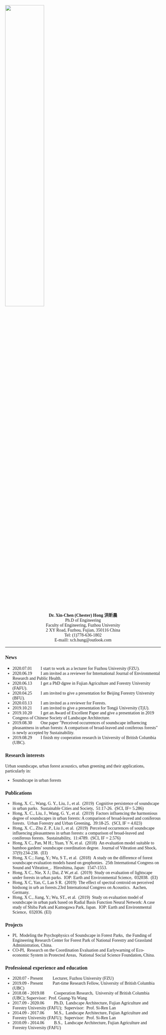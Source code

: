 <img src="https://github.com/xinchenhong/xinchenhong.github.io/blob/master/202697013257786297.jpg" width="50%" height="50%">

<p align="center">
        <font face="Time New Roman" ><b>Dr. Xin-Chen (Chester) Hong  洪昕晨</b></font>
        <br>
        <font face="Time New Roman" >Ph.D of Engineering</font>
        <br>
        <font face="Time New Roman" >Faculty of Engineering, Fuzhou University</font>
        <br>
        <font face="Time New Roman" >2 XY Road, Fuzhou, Fujian, 350116 China</font>
        <br>
        <font face="Time New Roman" >Tel: (1)778-636-1802</font>
        <br>
        <font face="Time New Roman" > E-maill: xch.hung@outlook.com</font>
 </p>

****


### <font face="Time New Roman" >News</font>
- <font face="Time New Roman" >2020.07.01&emsp;&emsp;I start to work as a lecturer for Fuzhou University (FZU).
- <font face="Time New Roman" >2020.06.19&emsp;&emsp;I am invited as a reviewer for International Journal of Environmental Research and Public Health.</font>
- <font face="Time New Roman" >2020.06.13&emsp;&emsp;I get a PhD dgree in Fujian Agriculture and Forestry University (FAFU). </font>
- <font face="Time New Roman" >2020.04.25&emsp;&emsp;I am invited to give a presentation for Beijing Forestry University (BFU).</font>
- <font face="Time New Roman" >2020.03.13&emsp;&emsp;I am invited as a reviewer for Forests.
- <font face="Time New Roman" >2019.10.21&emsp;&emsp;I am invited to give a presentation for Tongji University (TjU). </font>
- <font face="Time New Roman" >2019.10.20&emsp;&emsp;I get an Award of Excellent Paper and give a presentation in 2019 Congress of Chinese Society of Landscape Architecture. </font>
- <font face="Time New Roman" >2019.08.30&emsp;&emsp;One paper "Perceived occurrences of soundscape influencing pleasantness in urban forests: A comparison of broad-leaved and coniferous forests" is newly accepted by Sustainability.</font>
- <font face="Time New Roman" >2019.08.29&emsp;&emsp;I finish my cooperation research in University of British Columbia (UBC).</font>


### <font face="Time New Roman" >Research interests</font>
<font face="Time New Roman" >Urban soundscape, urban forest acoustics, urban greening and their applications, particularly in:</font> 
- <font face="Time New Roman" >Soundscape in urban forests</font>

### <font face="Time New Roman" >Publications</font>
- <font face="Time New Roman" >Hong, X. C., Wang, G. Y., Liu, J., et al. (2019) Cognitive persistence of soundscape in urban parks. Sustainable Cities and Society, 51:17-26. (SCI, IF= 5.286)</font>
- <font face="Time New Roman" >Hong, X. C., Liu, J., Wang, G. Y., et al. (2019) Factors influencing the harmonious degree of soundscapes in urban forests: A comparison of broad-leaved and coniferous forests. Urban Forestry and Urban Greening, 39:18-25. (SCI, IF = 4.023)</font>
- <font face="Time New Roman" >Hong, X. C., Zhu Z. P., Liu J., et al. (2019) Perceived occurrences of soundscape influencing pleasantness in urban forests: a comparison of broad-leaved and coniferous forests. Sustainability, 11:4789. (SCI, IF = 2.576)</font>
- <font face="Time New Roman" >Hong, X C., Pan, M H.; Yuan, Y N, et al. (2018) An evaluation model suitable to bamboo gardens' soundscape coordination degree. Journal of Vibration and Shock, 37(9):234-238. (EI)</font>
- <font face="Time New Roman" >Hong, X C.; Jiang, Y.; Wu, S T., et al. (2018) A study on the difference of forest soundscape evaluation models based on geophonies. 25th International Congress on Sound and Vibration_. Hiroshima, Japan: 1547-1553. </font>
- <font face="Time New Roman" >Hong, X C., Nie, X J.; Dai, Z W.,et al. (2019) Study on evaluation of lightscape under forests in urban parks. IOP: Earth and Environmental Science, 032038. (EI)</font>
- <font face="Time New Roman" >Hong, X C, Yan, C, Lan S R. (2019) The effect of spectral centroid on perceived birdsong in urb an forests.23rd International Congress on Acoustics. Aachen, Germany. </font>
- <font face="Time New Roman" >Hong, X C., Jiang, Y.; Wu, ST., et al. (2019) Study on evaluation model of soundscape in urban park based on Radial Basis Function Neural Network: A case study of Shiba Park and Kamogawa Park, Japan. IOP: Earth and Environmental Science, 032036. (EI)</font>

### <font face="Time New Roman" >Projects</font>
- <font face="Time New Roman" >PI, Modeling the Psychophysics of Soundscape in Forest Parks, the Funding of Engineering Research Center for Forest Park of National Forestry and Grassland Administration, China.</font>
- <font face="Time New Roman" >CO-PI, Research on the Coordination Evaluation and Earlywarning of Eco-economic System in Protected Areas, National Social Science Foundation, China.</font>

### <font face="Time New Roman" >Professional experience and education</font>
- <font face="Time New Roman" >2020.07 - Present &emsp;&emsp;Lecturer, Fuzhou University (FZU)</font>
- <font face="Time New Roman" >2019.09 - Present &emsp;&emsp;Part-time Research Fellow, University of British Columbia (UBC)</font>
- <font face="Time New Roman" >2018.08 - 2019.08 &emsp;&emsp;Cooperation Research, University of British Columbia (UBC); Supervisor: Prof. Guang-Yu Wang</font>
- <font face="Time New Roman" >2017.09 - 2020.06 &emsp;&emsp;Ph.D, Landscape Architecture, Fujian Agriculture and Forestry University (FAFU); Supervisor: Prof. Si-Ren Lan</font>
- <font face="Time New Roman" >2014.09 - 2017.06 &emsp;&emsp;M.S., Landscape Architecture, Fujian Agriculture and Forestry University (FAFU); Supervisor: Prof. Si-Ren Lan</font>
- <font face="Time New Roman" >2010.09 - 2014.06 &emsp;&emsp;B.S., Landscape Architecture, Fujian Agriculture and Forestry University (FAFU)</font>



